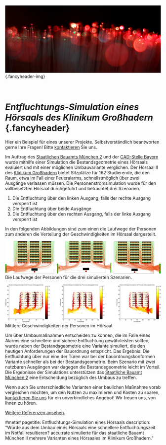 ![](/img/accurate-bild-start.jpg) {.fancyheader-img}
# <br /> *Entfluchtungs-Simulation eines Hörsaals des Klinikum Großhadern* {.fancyheader}

Hier ein Beispiel für eines unserer Projekte.
Selbstverständlich beantworten gerne Ihre Fragen!
Bitte [kontaktieren](kontakt) Sie uns.

Im Auftrag des [Staatlichen Bauamts München 2](http://www.stbam2.bayern.de/) und der [CAD-Stelle Bayern](http://www.cad-stelle.bayern.de/) wurde mithilfe einer Simulation die Bestandsgeometrie eines Hörsaals evaluiert und mit einer möglichen Umbauvariante verglichen. 
Der Hörsaal II des [Klinikum Großhadern](http://www.klinikum.uni-muenchen.de/) bietet Sitzplätze für 162 Studierende, die den Raum, etwa im Fall einer Feueralarms, schnellstmöglich über zwei Ausgänge verlassen müssen.
Die Personenstromsimulation wurde für den vollbesetzten Hörsaal durchgeführt und betrachtet drei Szenarien.

1. Die Entfluchtung über den linken Ausgang, falls der rechte Ausgang versperrt ist
2. Die Entfluchtung über beide Ausgänge
3. Die Entfluchtung über den rechten Ausgang, falls der linke Ausgang versperrt ist

In den folgenden Abbildungen sind zum einen die Laufwege der Personen zum anderen die Verteilung der Geschwindigkeiten im Hörsaal dargestellt.

![Klinikum Großhadern, Hörsaal 2, Trajektorien](/img/referenzen/klinikum-1.jpg "Laufwege der Personen") Die Laufwege der Personen für die drei simulierten Szenarien.

![Klinikum Großhadern, Hörsaal 2, Heatmap Geschwindigkeiten](/img/referenzen/klinikum-3.jpg "Verteilung der Geschwindigkeiten") Mittlere Geschwindigkeiten der Personen im Hörsaal.

Um über Umbaumaßnahmen entscheiden zu können, die im Falle eines Alarms eine schnellere und sichere Entfluchtung gewährleisten sollten, wurde neben der Bestandsgeometrie eine Variante simuliert, die den heutigen Anforderungen der Bauordnung entspricht.
Das Ergebnis: Die Entfluchtung über nur eine der Türen war bei der bauordnungskonformen Variante schneller als bei der Bestandsgeometrie. Beim Szenario mit zwei nutzbaren Ausgängen war dagegen die Bestandsgeometrie leicht im Vorteil.
Die Ergebnisse der Simulations unterstützen das [Staatliche Bauamt München 2](http://www.stbam2.bayern.de/) eine Entscheidung bezüglich des Umbaus zu treffen.


Wenn auch Sie unterschiedliche Varianten einer baulichen Maßnahme vorab vergleichen möchten, um den Nutzen zu maximieren und Kosten zu sparen, [kontaktieren Sie uns](kontakt) für ein unverbindliches Angebot! Wir freuen uns, von Ihnen zu hören.

[Weitere Referenzen ansehen](referenzen).


#meta#
pagetitle: Entfluchtungs-Simulation eines Hörsaals
description: "Würde aus dem Umbau eines Hörsaals eine schnellere Entfluchtungszeit im Notfall resultieren? accu:rate simulierte für das staatliche Bauamt München II mehrere Varianten eines Hörsaales im Klinikum Großhadern."

